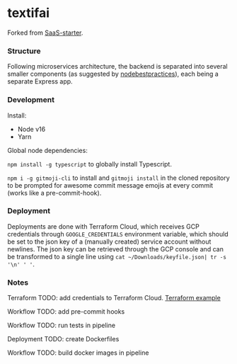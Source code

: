 # textifai

Forked from [SaaS-starter](https://github.com/danielsteman/saas-starter).

### Structure

Following microservices architecture, the backend is separated into several smaller components (as suggested by [nodebestpractices](https://github.com/goldbergyoni/nodebestpractices/blob/master/sections/projectstructre/breakintcomponents.md)), each being a separate Express app.

### Development

Install:

- Node v16
- Yarn

Global node dependencies:

`npm install -g typescript` to globally install Typescript.

`npm i -g gitmoji-cli` to install and `gitmoji install` in the cloned repository to be prompted for awesome commit message emojis at every commit (works like a pre-commit-hook).

### Deployment

Deployments are done with Terraform Cloud, which receives GCP credentials through `GOOGLE_CREDENTIALS` environment variable, which should be set to the json key of a (manually created) service account without newlines. The json key can be retrieved through the GCP console and can be transformed to a single line using `cat ~/Downloads/keyfile.json| tr -s '\n' ' '`.

### Notes

Terraform TODO: add credentials to Terraform Cloud.
[Terraform example](https://gist.github.com/Zebreus/906b8870e49586adfe8bd7bbff43f0a8)

Workflow TODO: add pre-commit hooks

Workflow TODO: run tests in pipeline

Deployment TODO: create Dockerfiles

Workflow TODO: build docker images in pipeline
